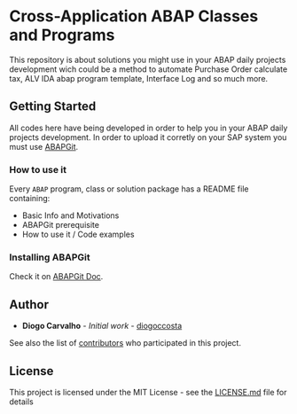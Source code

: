 # Cross-Application ABAP Classes and Programs

This repository is about solutions you might use in your ABAP daily projects development wich could be a method to automate Purchase Order calculate tax, ALV IDA abap program template, Interface Log and so much more.

## Getting Started

All codes here have being developed in order to help you in your ABAP daily projects development. In order to upload it corretly on your SAP system you must use [ABAPGit](https://github.com/larshp/abapGit).

### How to use it

Every ```ABAP``` program, class or solution package has a README file containing:
* Basic Info and Motivations
* ABAPGit prerequisite
* How to use it / Code examples

### Installing ABAPGit

Check it on [ABAPGit Doc](http://docs.abapgit.org/guide-install.html).

## Author

* **Diogo Carvalho** - *Initial work* - [diogoccosta](https://github.com/diogoccosta)

See also the list of [contributors](https://github.com/your/project/contributors) who participated in this project.

## License

This project is licensed under the MIT License - see the [LICENSE.md](https://github.com/diogoccosta/sap_abap/LICENSE.md) file for details
